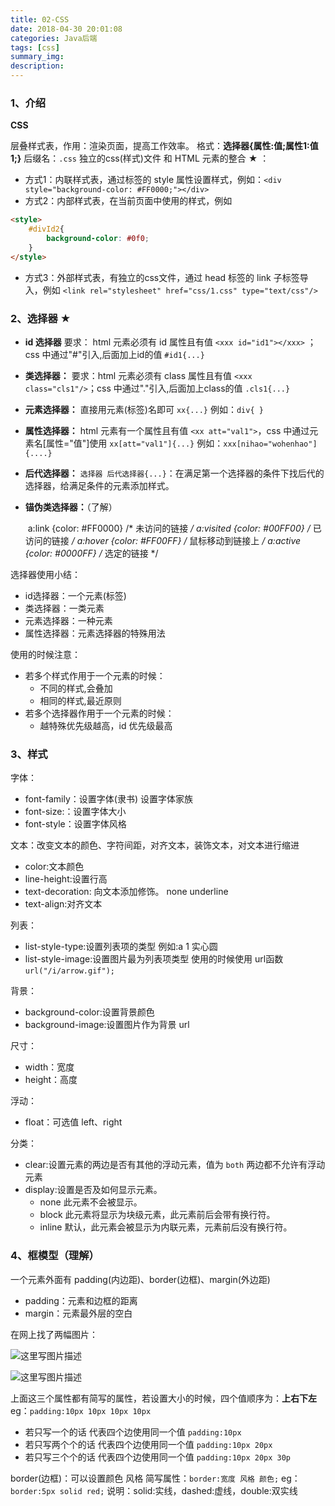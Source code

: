 ```yaml
---
title: 02-CSS
date: 2018-04-30 20:01:08
categories: Java后端
tags: [css] 
summary_img: 
description: 
---
```


### 1、介绍

**CSS**

层叠样式表，作用：渲染页面，提高工作效率。
格式：**选择器{属性:值;属性1:值1;}**
后缀名：`.css`  独立的css(样式)文件<!-- more -->
和 HTML 元素的整合 ★ ：

- 方式1：内联样式表，通过标签的 style 属性设置样式，例如：`<div style="background-color: #FF0000;"></div>`
- 方式2：内部样式表，在当前页面中使用的样式，例如

``` html
<style>
	#divId2{
		background-color: #0f0;
	}
</style>
```
- 方式3：外部样式表，有独立的css文件，通过 head 标签的 link 子标签导入，例如 `<link rel="stylesheet" href="css/1.css" type="text/css"/>` 


### 2、选择器 ★

- **id 选择器**
  要求： html 元素必须有 id 属性且有值   `<xxx id="id1"></xxx>` ；css 中通过"#"引入,后面加上id的值  `#id1{...}`

- **类选择器：** 
  要求：html 元素必须有 class 属性且有值 `<xxx class="cls1"/>`；css 中通过"."引入,后面加上class的值  `.cls1{...}`

- **元素选择器：**
  直接用元素(标签)名即可   `xx{...}`  例如：`div{ }`

- **属性选择器：**
  html 元素有一个属性且有值 `<xx att="val1">`，css 中通过元素名[属性="值"]使用   `xx[att="val1"]{...}` 例如：`xxx[nihao="wohenhao"]{....}`

- **后代选择器：**
  `选择器 后代选择器{...}`：在满足第一个选择器的条件下找后代的选择器，给满足条件的元素添加样式。

- **锚伪类选择器：**（了解）

   ​	a:link {color: #FF0000}	/* 未访问的链接 */
   	a:visited {color: #00FF00}	/* 已访问的链接 */
   	a:hover {color: #FF00FF}	/* 鼠标移动到链接上 */
   	a:active {color: #0000FF}	/* 选定的链接 */

选择器使用小结：

- id选择器：一个元素(标签)
- 类选择器：一类元素 
- 元素选择器：一种元素
- 属性选择器：元素选择器的特殊用法

使用的时候注意：

- 若多个样式作用于一个元素的时候：
  - 不同的样式,会叠加
  - 相同的样式,最近原则
- 若多个选择器作用于一个元素的时候：
  - 越特殊优先级越高，id 优先级最高

### 3、样式

字体：

- font-family：设置字体(隶书) 设置字体家族
- font-size:：设置字体大小
- font-style：设置字体风格

文本：改变文本的颜色、字符间距，对齐文本，装饰文本，对文本进行缩进

- color:文本颜色
- line-height:设置行高
- text-decoration: 向文本添加修饰。 none underline
- text-align:对齐文本

列表：

- list-style-type:设置列表项的类型 例如:a 1  实心圆 
- list-style-image:设置图片最为列表项类型 使用的时候使用 url函数  `url("/i/arrow.gif");`

背景：

- background-color:设置背景颜色
- background-image:设置图片作为背景 url

尺寸：

- width：宽度
- height：高度

浮动：

- float：可选值 left、right

分类：

- clear:设置元素的两边是否有其他的浮动元素，值为 `both` 两边都不允许有浮动元素
- display:设置是否及如何显示元素。
  - none 此元素不会被显示。 
  - block 此元素将显示为块级元素，此元素前后会带有换行符。 
  - inline 默认，此元素会被显示为内联元素，元素前后没有换行符。

### 4、框模型（理解）

一个元素外面有 padding(内边距)、border(边框)、margin(外边距)

- padding：元素和边框的距离
- margin：元素最外层的空白

在网上找了两幅图片：

![这里写图片描述](https://img-blog.csdn.net/20180430115952890?watermark/2/text/aHR0cHM6Ly9ibG9nLmNzZG4ubmV0L3UwMTIxOTUyMTQ=/font/5a6L5L2T/fontsize/400/fill/I0JBQkFCMA==/dissolve/70)

![这里写图片描述](https://img-blog.csdn.net/20180430120005726?watermark/2/text/aHR0cHM6Ly9ibG9nLmNzZG4ubmV0L3UwMTIxOTUyMTQ=/font/5a6L5L2T/fontsize/400/fill/I0JBQkFCMA==/dissolve/70)

上面这三个属性都有简写的属性，若设置大小的时候，四个值顺序为：**上右下左**
eg：`padding:10px 10px 10px 10px`

- 若只写一个的话 代表四个边使用同一个值  `padding:10px`
- 若只写两个个的话 代表四个边使用同一个值 `padding:10px 20px`
- 若只写三个个的话 代表四个边使用同一个值 `padding:10px 20px 30p`

border(边框)：可以设置颜色 风格
简写属性：`border:宽度 风格 颜色;`  eg：`border:5px solid red;`
说明：solid:实线，dashed:虚线，double:双实线





